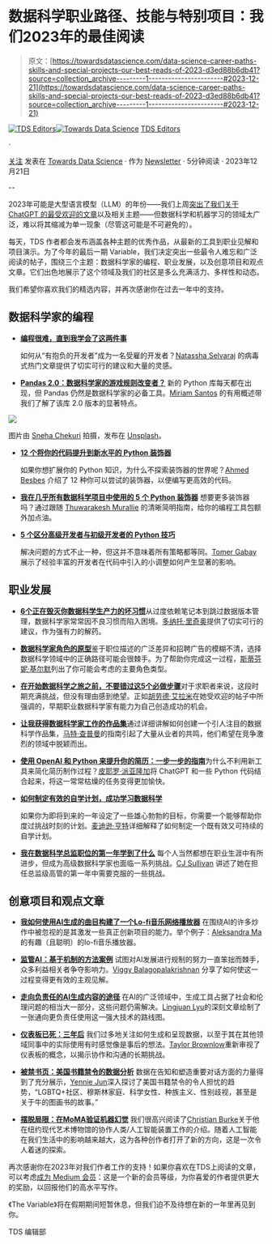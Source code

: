 # 数据科学职业路径、技能与特别项目：我们2023年的最佳阅读

> 原文：[https://towardsdatascience.com/data-science-career-paths-skills-and-special-projects-our-best-reads-of-2023-d3ed88b6db41?source=collection_archive---------1-----------------------#2023-12-21](https://towardsdatascience.com/data-science-career-paths-skills-and-special-projects-our-best-reads-of-2023-d3ed88b6db41?source=collection_archive---------1-----------------------#2023-12-21)

[](https://towardsdatascience.medium.com/?source=post_page-----d3ed88b6db41--------------------------------)[![TDS Editors](../Images/4b2d1beaf4f6dcf024ffa6535de3b794.png)](https://towardsdatascience.medium.com/?source=post_page-----d3ed88b6db41--------------------------------)[](https://towardsdatascience.com/?source=post_page-----d3ed88b6db41--------------------------------)[![Towards Data Science](../Images/a6ff2676ffcc0c7aad8aaf1d79379785.png)](https://towardsdatascience.com/?source=post_page-----d3ed88b6db41--------------------------------) [TDS Editors](https://towardsdatascience.medium.com/?source=post_page-----d3ed88b6db41--------------------------------)

·

[关注](https://medium.com/m/signin?actionUrl=https%3A%2F%2Fmedium.com%2F_%2Fsubscribe%2Fuser%2F7e12c71dfa81&operation=register&redirect=https%3A%2F%2Ftowardsdatascience.com%2Fdata-science-career-paths-skills-and-special-projects-our-best-reads-of-2023-d3ed88b6db41&user=TDS+Editors&userId=7e12c71dfa81&source=post_page-7e12c71dfa81----d3ed88b6db41---------------------post_header-----------) 发表在 [Towards Data Science](https://towardsdatascience.com/?source=post_page-----d3ed88b6db41--------------------------------) · 作为 [Newsletter](/newsletter?source=post_page-----d3ed88b6db41--------------------------------) · 5分钟阅读 · 2023年12月21日 [](https://medium.com/m/signin?actionUrl=https%3A%2F%2Fmedium.com%2F_%2Fvote%2Ftowards-data-science%2Fd3ed88b6db41&operation=register&redirect=https%3A%2F%2Ftowardsdatascience.com%2Fdata-science-career-paths-skills-and-special-projects-our-best-reads-of-2023-d3ed88b6db41&user=TDS+Editors&userId=7e12c71dfa81&source=-----d3ed88b6db41---------------------clap_footer-----------)

--

[](https://medium.com/m/signin?actionUrl=https%3A%2F%2Fmedium.com%2F_%2Fbookmark%2Fp%2Fd3ed88b6db41&operation=register&redirect=https%3A%2F%2Ftowardsdatascience.com%2Fdata-science-career-paths-skills-and-special-projects-our-best-reads-of-2023-d3ed88b6db41&source=-----d3ed88b6db41---------------------bookmark_footer-----------)

2023年可能是大型语言模型（LLM）的年份——我们上周[突出了我们关于 ChatGPT 的最受欢迎的文章](/tds-best-of-2023-on-chatgpt-and-llms-83bdfbb2136d)以及相关主题——但数据科学和机器学习的领域太广泛，难以将其缩减为单一现象（尽管这可能是不可避免的）。

每天，TDS 作者都会发布涵盖各种主题的优秀作品，从最新的工具到职业见解和项目演示。为了今年的最后一期 Variable，我们决定突出一些最令人难忘和广泛阅读的帖子，围绕三个主题：数据科学家的编程、职业发展，以及创意项目和观点文章。它们出色地展示了这个领域及我们的社区是多么充满活力、多样性和动态。

我们希望你喜欢我们的精选内容，并再次感谢你在过去一年中的支持。

## 数据科学家的编程

+   [**编程很难，直到我学会了这两件事**](/coding-was-hard-until-i-learned-these-2-things-1219840d0a0a)

    如何从“有抱负的开发者”成为一名受雇的开发者？[Natassha Selvaraj](https://medium.com/u/6a2ef1b1f09d?source=post_page-----d3ed88b6db41--------------------------------) 的病毒式热门文章提供了切实可行的建议和大量的灵感。

+   [**Pandas 2.0：数据科学家的游戏规则改变者？**](/pandas-2-0-a-game-changer-for-data-scientists-3cd281fcc4b4) 新的 Python 库每天都在出现，但 Pandas 仍然是数据科学家的必备工具。[Miriam Santos](https://medium.com/u/243289394aaa?source=post_page-----d3ed88b6db41--------------------------------) 的有用概述带我们了解了该库 2.0 版本的显著特点。

![](../Images/2257e536d1902654d889425ba68ca03c.png)

图片由 [Sneha Chekuri](https://unsplash.com/@snehachekuri93?utm_source=medium&utm_medium=referral) 拍摄，发布在 [Unsplash](https://unsplash.com/?utm_source=medium&utm_medium=referral)。

+   [**12 个将你的代码提升到新水平的 Python 装饰器**](/12-python-decorators-to-take-your-code-to-the-next-level-a910a1ab3e99)

    如果你想扩展你的 Python 知识，为什么不探索装饰器的世界呢？[Ahmed Besbes](https://medium.com/u/adc8ea174c69?source=post_page-----d3ed88b6db41--------------------------------) 介绍了 12 种你可以尝试的装饰器，以便编写更高效的代码。

+   [**我在几乎所有数据科学项目中使用的 5 个 Python 装饰器**](/python-decorators-for-data-science-6913f717669a) 想要更多装饰器吗？通过跟随 [Thuwarakesh Murallie](https://medium.com/u/93ce19993bef?source=post_page-----d3ed88b6db41--------------------------------) 的清晰简明指南，给你的编程工具包额外加点油。

+   [**5 个区分高级开发者与初级开发者的 Python 技巧**](/5-python-tricks-that-distinguish-senior-developers-from-juniors-826d57ab3940)

    解决问题的方式不止一种，但这并不意味着所有策略都等同。[Tomer Gabay](https://medium.com/u/c9c352dba00a?source=post_page-----d3ed88b6db41--------------------------------) 展示了经验丰富的开发者在代码中引入的小调整如何产生显著的影响。

## 职业发展

+   [**6个正在毁灭你数据科学生产力的坏习惯**](/6-bad-habits-killing-your-productivity-in-data-science-ce9c17c7b833)从过度依赖笔记本到跳过数据版本管理，数据科学家常常因不良习惯而陷入困境。[多纳托·里奇奥](https://medium.com/u/e384fc71d292?source=post_page-----d3ed88b6db41--------------------------------)提供了切实可行的建议，作为强有力的解药。

+   [**数据科学家角色的原型**](/archetypes-of-the-data-scientist-role-1b078966fb2)鉴于职位描述的广泛差异和招聘广告的模糊不清，选择数据科学领域中的正确路径可能会很棘手。为了帮助你完成这一过程，[斯蒂芬妮·基尔默](https://medium.com/u/a8dc77209ef3?source=post_page-----d3ed88b6db41--------------------------------)列出了你可能会考虑的主要角色类型。

+   [**在开始数据科学之旅之前，不要错过这5个必做步骤**](/dont-start-your-data-science-journey-without-these-5-must-do-steps-from-a-spotify-data-scientist-c9cec11fd1b)对于求职者来说，这段时期充满挑战，但没有理由感到绝望。正如[胡劳德·艾拉米](https://medium.com/u/9c6a36490614?source=post_page-----d3ed88b6db41--------------------------------)在她受欢迎的帖子中所强调的，早期职业数据科学家有能力为自己创造成功的机会。

+   [**让我获得数据科学家工作的作品集**](/the-portfolio-that-got-me-a-data-scientist-job-513cc821bfe4)通过详细讲解如何创建一个引人注目的数据科学作品集，[马特·查普曼](https://medium.com/u/bf7d13fc53db?source=post_page-----d3ed88b6db41--------------------------------)的指南引起了大量从业者的共鸣，他们希望在竞争激烈的领域中脱颖而出。

+   [**使用 OpenAI 和 Python 来提升你的简历：一步一步的指南**](/using-openai-and-python-to-enhance-your-resume-a-step-by-step-guide-e2c1a359e194)为什么不利用新工具来简化简历制作过程？[皮耶罗·派亚隆加](https://medium.com/u/254e653181d2?source=post_page-----d3ed88b6db41--------------------------------)将 ChatGPT 和一些 Python 代码结合起来，将这一常常枯燥的任务变得更加愉快。

+   [**如何制定有效的自学计划，成功学习数据科学**](/how-to-create-an-effective-self-study-routine-to-teach-yourself-data-science-successfully-6248c7ec3a53)

    如果你为即将到来的一年设定了一些雄心勃勃的目标，你需要一个能够帮助你度过挑战时刻的计划。[麦迪逊·亨特](https://medium.com/u/6a8c6841e521?source=post_page-----d3ed88b6db41--------------------------------)详细解释了如何制定一个既有效又可持续的自学计划。

+   [**我在数据科学总监职位的第一年学到了什么**](/what-i-learned-in-my-first-year-as-a-director-of-data-science-76b79f26b09c) 每个人当然都想在职业生涯中有所进步，但成为高级数据科学家也面临一系列挑战。[CJ Sullivan](https://medium.com/u/a9bc11f7a61b?source=post_page-----d3ed88b6db41--------------------------------) 讲述了她在担任总监级高管的第一年中需要克服的一些挑战。

## 创意项目和观点文章

+   [**我如何使用AI生成的曲目构建了一个Lo-fi音乐网络播放器**](/the-golden-age-of-open-source-in-ai-is-coming-to-an-end-7fd35a52b786) 在围绕AI的许多炒作中被忽视的是其激发一些真正创新项目的能力。举个例子：[Aleksandra Ma](https://medium.com/u/effc1ebd4aac?source=post_page-----d3ed88b6db41--------------------------------)的有趣（且聪明）的lo-fi音乐播放器。

+   [**监管AI：基于机制的方法案例**](/how-i-turned-my-companys-docs-into-a-searchable-database-with-openai-4f2d34bd8736) 试图对AI发展进行规制的努力一直笨拙而棘手，众多利益相关者争夺影响力。[Viggy Balagopalakrishnan](https://medium.com/u/b3366eb9a0cf?source=post_page-----d3ed88b6db41--------------------------------) 分享了如何使这一过程变得更有效的主观见解。

+   [**走向负责任的AI生成内容的途径**](/a-pathway-towards-responsible-ai-generated-content-6c915e8155f9) 在AI的广泛领域中，生成工具占据了社会和伦理问题的相当大一部分，这些问题仍需解决。[Lingjuan Lyu](https://medium.com/u/ca2f89d83dfb?source=post_page-----d3ed88b6db41--------------------------------)的深刻文章绘制了一张通向更负责任使用这一强大技术的路线图。

+   [**仪表板已死：三年后**](/dashboards-are-dead-3-years-later-72347757bfa6) 我们过多地关注如何生成和呈现数据，以至于其在其他领域同事中的实际使用有时感觉像是事后的想法。[Taylor Brownlow](https://medium.com/u/cdc63fa2a06e?source=post_page-----d3ed88b6db41--------------------------------)重新审视了仪表板的概念，以揭示协作和沟通的长期挑战。

+   [**被禁书页：美国书籍禁令的数据分析**](/the-forbidden-pages-a-data-analysis-of-book-bans-in-the-us-e03a22fb0fa8) 数据在告知和塑造重要对话方面的力量得到了充分展示，[Yennie Jun](https://medium.com/u/12ca1ab81192?source=post_page-----d3ed88b6db41--------------------------------)深入探讨了美国书籍禁令的令人担忧的趋势，“LGBTQ+社区、穆斯林家庭、科学女性、种族主义、性别歧视，甚至是关于牛的图画书的故事。”

+   [**摆脱局限：在MoMA验证机器幻觉**](/free-from-limitations-the-validation-of-machine-hallucinations-at-moma-7d56a38c335a) 我们很高兴阅读了[Christian Burke](https://medium.com/u/764fa444fa3?source=post_page-----d3ed88b6db41--------------------------------)关于他在纽约现代艺术博物馆的协作人类/人工智能装置工作的介绍。随着人工智能在我们生活中的影响越来越大，这为各种创作者打开了新的方向，这是一次令人着迷的探索。

再次感谢你在2023年对我们作者工作的支持！如果你喜欢在TDS上阅读的文章，可以考虑[成为 Medium 会员](https://blog.medium.com/become-a-friend-of-medium-dd2fa7bf16c3)：这是一个新的会员等级，为你喜爱的作者提供更大的奖励，以回报他们的高水平写作。

《The Variable》将在假期期间短暂休息，但我们迫不及待想在新的一年里再见到你。

TDS 编辑部
